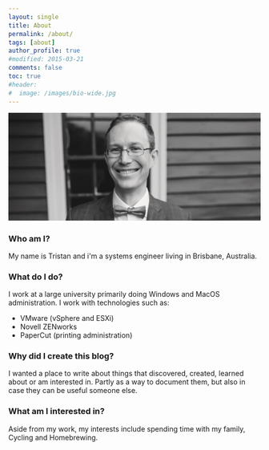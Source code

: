 ```yaml
---
layout: single
title: About
permalink: /about/
tags: [about]
author_profile: true
#modified: 2015-03-21
comments: false
toc: true
#header:
#  image: /images/bio-wide.jpg
---
```

![](/images/bio-wide.jpg)

### Who am I?

My name is Tristan and i'm a systems engineer living in Brisbane, Australia.  

### What do I do?

I work at a large university primarily doing Windows and MacOS administration. 
I work with technologies such as:
- VMware (vSphere and ESXi)
- Novell ZENworks
- PaperCut (printing administration)

### Why did I create this blog?

I wanted a place to write about things that discovered, created, learned about or am interested in.  Partly as a way to document them, but also in case they can be useful someone else.  

### What am I interested in?

Aside from my work, my interests include spending time with my family, Cycling and Homebrewing.